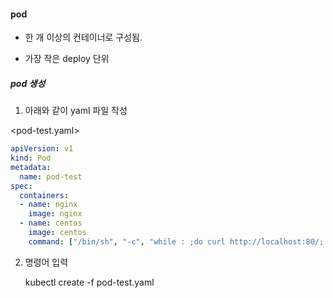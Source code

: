 #### pod

- 한 개 이상의 컨테이너로 구성됨. 

- 가장 작은 deploy  단위 

  

##### pod 생성 

1. 아래와 같이 yaml 파일 작성 

<pod-test.yaml>

```yaml
apiVersion: v1
kind: Pod
metadata:
  name: pod-test
spec:
  containers:
  - name: nginx
    image: nginx
  - name: centos
    image: centos
    command: ["/bin/sh", "-c", "while : ;do curl http://localhost:80/; sleep 3; done"]
```



2. 명령어 입력 

   kubectl create -f pod-test.yaml 



